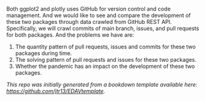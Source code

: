 Both ggplot2 and plotly uses GitHub for version control and code management. And we would like to see and compare the development of these two packages through data crawled from GitHub REST API. Specifically, we will crawl commits of main branch, issues, and pull requests for both packages. And the problems we have are:  

1) The quantity pattern of pull requests, issues and commits for these two packages during time.  
2) The solving pattern of pull requests and issues for these two packages.  
3) Whether the pandemic has an impact on the development of these two packages.  

*This repo was initially generated from a bookdown template available here: https://github.com/jtr13/EDAVtemplate.*	

